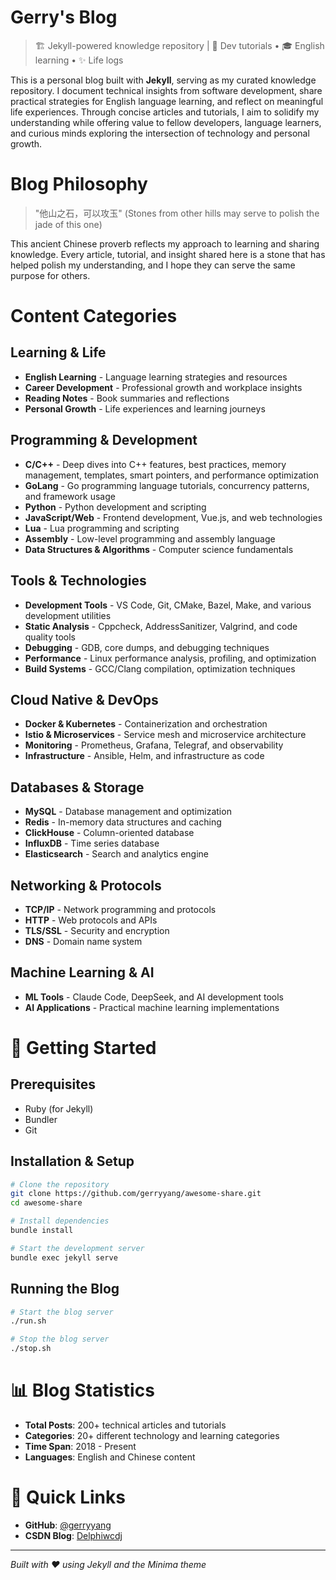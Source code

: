 # Gerry's Blog

> 🏗️ Jekyll-powered knowledge repository | 📝 Dev tutorials • 🎓 English learning • ✨ Life logs

This is a personal blog built with **Jekyll**, serving as my curated knowledge repository. I document technical insights from software development, share practical strategies for English language learning, and reflect on meaningful life experiences. Through concise articles and tutorials, I aim to solidify my understanding while offering value to fellow developers, language learners, and curious minds exploring the intersection of technology and personal growth.

# Blog Philosophy

> "他山之石，可以攻玉" (Stones from other hills may serve to polish the jade of this one)

This ancient Chinese proverb reflects my approach to learning and sharing knowledge. Every article, tutorial, and insight shared here is a stone that has helped polish my understanding, and I hope they can serve the same purpose for others.


# Content Categories

## Learning & Life
- **English Learning** - Language learning strategies and resources
- **Career Development** - Professional growth and workplace insights
- **Reading Notes** - Book summaries and reflections
- **Personal Growth** - Life experiences and learning journeys

## Programming & Development
- **C/C++** - Deep dives into C++ features, best practices, memory management, templates, smart pointers, and performance optimization
- **GoLang** - Go programming language tutorials, concurrency patterns, and framework usage
- **Python** - Python development and scripting
- **JavaScript/Web** - Frontend development, Vue.js, and web technologies
- **Lua** - Lua programming and scripting
- **Assembly** - Low-level programming and assembly language
- **Data Structures & Algorithms** - Computer science fundamentals

## Tools & Technologies
- **Development Tools** - VS Code, Git, CMake, Bazel, Make, and various development utilities
- **Static Analysis** - Cppcheck, AddressSanitizer, Valgrind, and code quality tools
- **Debugging** - GDB, core dumps, and debugging techniques
- **Performance** - Linux performance analysis, profiling, and optimization
- **Build Systems** - GCC/Clang compilation, optimization techniques

## Cloud Native & DevOps
- **Docker & Kubernetes** - Containerization and orchestration
- **Istio & Microservices** - Service mesh and microservice architecture
- **Monitoring** - Prometheus, Grafana, Telegraf, and observability
- **Infrastructure** - Ansible, Helm, and infrastructure as code

## Databases & Storage
- **MySQL** - Database management and optimization
- **Redis** - In-memory data structures and caching
- **ClickHouse** - Column-oriented database
- **InfluxDB** - Time series database
- **Elasticsearch** - Search and analytics engine

## Networking & Protocols
- **TCP/IP** - Network programming and protocols
- **HTTP** - Web protocols and APIs
- **TLS/SSL** - Security and encryption
- **DNS** - Domain name system

## Machine Learning & AI
- **ML Tools** - Claude Code, DeepSeek, and AI development tools
- **AI Applications** - Practical machine learning implementations



# 🚀 Getting Started

## Prerequisites

- Ruby (for Jekyll)
- Bundler
- Git

## Installation & Setup

```bash
# Clone the repository
git clone https://github.com/gerryyang/awesome-share.git
cd awesome-share

# Install dependencies
bundle install

# Start the development server
bundle exec jekyll serve
```

## Running the Blog

```bash
# Start the blog server
./run.sh

# Stop the blog server
./stop.sh
```

# 📊 Blog Statistics

- **Total Posts**: 200+ technical articles and tutorials
- **Categories**: 20+ different technology and learning categories
- **Time Span**: 2018 - Present
- **Languages**: English and Chinese content


# 🔗 Quick Links

- **GitHub**: [@gerryyang](https://github.com/gerryyang)
- **CSDN Blog**: [Delphiwcdj](https://blog.csdn.net/delphiwcdj)



---

*Built with ❤️ using Jekyll and the Minima theme*


